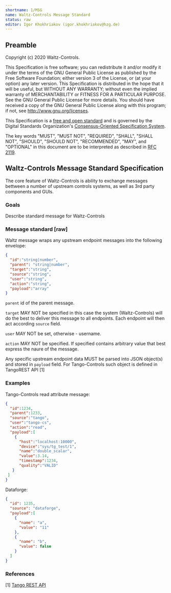 ```yaml
---
shortname: 1/MSG
name: Waltz-Controls Message Standard
status: raw
editor: Igor Khokhriakov (igor.khokhriakov@hzg.de)
---
```


## Preamble

Copyright (c) 2020 Waltz-Controls.

This Specification is free software; you can redistribute it and/or modify it under the terms of the GNU General Public License as published by the Free Software Foundation; either version 3 of the License, or (at your option) any later version. This Specification is distributed in the hope that it will be useful, but WITHOUT ANY WARRANTY; without even the implied warranty of MERCHANTABILITY or FITNESS FOR A PARTICULAR PURPOSE. See the GNU General Public License for more details. You should have received a copy of the GNU General Public License along with this program; if not, see <http://www.gnu.org/licenses>.

This Specification is a [free and open standard](http://www.digistan.org/open-standard:definition) and is governed by the Digital Standards Organization's [Consensus-Oriented Specification System](http://www.digistan.org/spec:1/COSS).

The key words "MUST", "MUST NOT", "REQUIRED", "SHALL", "SHALL NOT", "SHOULD", "SHOULD NOT", "RECOMMENDED", "MAY", and "OPTIONAL" in this document are to be interpreted as described in [RFC 2119](http://tools.ietf.org/html/rfc2119).

## Waltz-Controls Message Standard Specification

The core feature of Waltz-Controls is ability to exchange messages bettween a number of upstream controls systems, as well as 3rd party components and GUIs.


### Goals

Describe standard message for Waltz-Controls

### Message standard [raw]

Waltz message wraps any upstream endpoint messages into the following envelope:

```json
{
  "id":"string|number",
  "parent": "string|number",
  "target":"string",
  "source":"string",
  "user":"string",
  "action":"string",
  "payload":"array"
}
```

`parent` id of the parent message.

`target` MAY NOT be specified in this case the system (Waltz-Controls) will do the best to deliver this message to all endpoints. Each endpoint will then act according `source` field.

`user` MAY NOT be set, otherwise - username.

`action` MAY NOT be specified. If specified contains arbitrary value that best express the naure of the message.

Any specific upstream endpoint data MUST be parsed into JSON object(s) and stored in `payload` field. For Tango-Controls such object is defined in TangoREST API [1]


### Examples

Tango-Controls read attribute message:

```json
{
  "id":1234,
  "parent":1233,
  "source":"tango",
  "user":"tango-cs",
  "action":"read",
  "payload":[
    {
      "host":"localhost:10000",
      "device":"sys/tg_test/1",
      "name":"double_scalar",
      "value":3.14,
      "timestamp":1234,
      "quality":"VALID"
   }
 ]
}
```

Dataforge:

```json
{
  "id": 1235,
  "source": "dataforge",
  "payload":[
    {
      "name": "a",
      "value": "11"
    },
    {
      "name": "b",
      "value": false
    }
  ]
}
```

### References

[1] [Tango REST API](https://github.com/tango-controls/rest-api)
